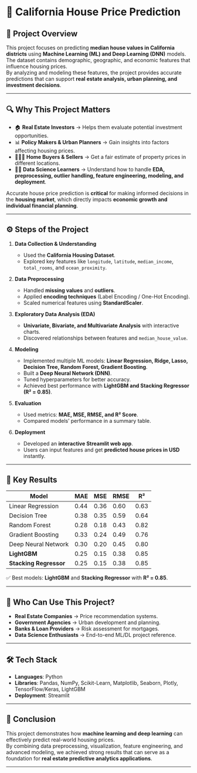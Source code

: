 # 🏡 California House Price Prediction  

## 📌 Project Overview  
This project focuses on predicting **median house values in California districts** using **Machine Learning (ML) and Deep Learning (DNN)** models.  
The dataset contains demographic, geographic, and economic features that influence housing prices.  
By analyzing and modeling these features, the project provides accurate predictions that can support **real estate analysis, urban planning, and investment decisions**.  

---

## 🔍 Why This Project Matters  
- 🏠 **Real Estate Investors** → Helps them evaluate potential investment opportunities.  
- 📊 **Policy Makers & Urban Planners** → Gain insights into factors affecting housing prices.  
- 👨‍👩‍👧 **Home Buyers & Sellers** → Get a fair estimate of property prices in different locations.  
- 🧑‍💻 **Data Science Learners** → Understand how to handle **EDA, preprocessing, outlier handling, feature engineering, modeling, and deployment**.  

Accurate house price prediction is **critical** for making informed decisions in the **housing market**, which directly impacts **economic growth and individual financial planning**.  

---

## ⚙️ Steps of the Project  

1. **Data Collection & Understanding**  
   - Used the **California Housing Dataset**.  
   - Explored key features like `longitude`, `latitude`, `median_income`, `total_rooms`, and `ocean_proximity`.  

2. **Data Preprocessing**  
   - Handled **missing values** and **outliers**.  
   - Applied **encoding techniques** (Label Encoding / One-Hot Encoding).  
   - Scaled numerical features using **StandardScaler**.  

3. **Exploratory Data Analysis (EDA)**  
   - **Univariate, Bivariate, and Multivariate Analysis** with interactive charts.  
   - Discovered relationships between features and `median_house_value`.  

4. **Modeling**  
   - Implemented multiple ML models: **Linear Regression, Ridge, Lasso, Decision Tree, Random Forest, Gradient Boosting**.  
   - Built a **Deep Neural Network (DNN)**.  
   - Tuned hyperparameters for better accuracy.  
   - Achieved best performance with **LightGBM and Stacking Regressor (R² = 0.85)**.  

5. **Evaluation**  
   - Used metrics: **MAE, MSE, RMSE, and R² Score**.  
   - Compared models’ performance in a summary table.  

6. **Deployment**  
   - Developed an **interactive Streamlit web app**.  
   - Users can input features and get **predicted house prices in USD** instantly.  

---

## 🚀 Key Results  

| Model                | MAE   | MSE   | RMSE  | R²   |
|----------------------|-------|-------|-------|------|
| Linear Regression    | 0.44  | 0.36  | 0.60  | 0.63 |
| Decision Tree        | 0.38  | 0.35  | 0.59  | 0.64 |
| Random Forest        | 0.28  | 0.18  | 0.43  | 0.82 |
| Gradient Boosting    | 0.33  | 0.24  | 0.49  | 0.76 |
| Deep Neural Network  | 0.30  | 0.20  | 0.45  | 0.80 |
| **LightGBM**         | 0.25  | 0.15  | 0.38  | 0.85 |
| **Stacking Regressor** | 0.25  | 0.15  | 0.38  | 0.85 |

✅ Best models: **LightGBM** and **Stacking Regressor** with **R² = 0.85**.  

---

## 👥 Who Can Use This Project?  
- **Real Estate Companies** → Price recommendation systems.  
- **Government Agencies** → Urban development and planning.  
- **Banks & Loan Providers** → Risk assessment for mortgages.  
- **Data Science Enthusiasts** → End-to-end ML/DL project reference.  

---

## 🛠️ Tech Stack  
- **Languages**: Python  
- **Libraries**: Pandas, NumPy, Scikit-Learn, Matplotlib, Seaborn, Plotly, TensorFlow/Keras, LightGBM  
- **Deployment**: Streamlit  

---

## 🌟 Conclusion  
This project demonstrates how **machine learning and deep learning** can effectively predict real-world housing prices.  
By combining data preprocessing, visualization, feature engineering, and advanced modeling, we achieved strong results that can serve as a foundation for **real estate predictive analytics applications**.  

---
